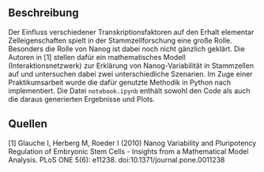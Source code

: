 ## Beschreibung

Der Einfluss verschiedener Transkriptionsfaktoren auf den Erhalt elementar Zelleigenschaften spielt in der Stammzellforschung eine große Rolle. Besonders die Rolle von Nanog ist dabei noch nicht gänzlich geklärt. Die Autoren in [1] stellen dafür ein mathematisches Modell (Interaktionsnetzwerk) zur Erklärung von Nanog-Variabilität in Stammzellen auf und untersuchen dabei zwei unterschiedliche Szenarien. Im Zuge einer Praktikumsarbeit wurde die dafür genutzte Methodik in Python nach implementiert. Die Datei `notebook.ipynb` enthält sowohl den Code als auch die daraus generierten Ergebnisse und Plots.

## Quellen 

[1] Glauche I, Herberg M, Roeder I (2010) Nanog Variability and Pluripotency Regulation of Embryonic Stem Cells - Insights from a Mathematical Model
Analysis. PLoS ONE 5(6): e11238. doi:10.1371/journal.pone.0011238
